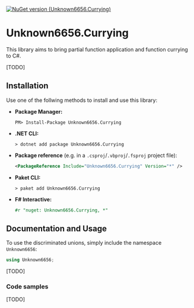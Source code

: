 [![NuGet version (Unknown6656.Currying)](https://img.shields.io/nuget/v/Unknown6656.Currying.svg?style=flat-square)](https://www.nuget.org/packages/Unknown6656.Currying/)

# Unknown6656.Currying

This library aims to bring partial function application and function currying to C#.<br/>


[TODO]


## Installation

Use one of the follwing methods to install and use this library:

- **Package Manager:**

    ```batch
    PM> Install-Package Unknown6656.Currying
    ```

- **.NET CLI:**

    ```batch
    > dotnet add package Unknown6656.Currying
    ```

- **Package reference** (e.g. in a `.csproj`/`.vbproj`/`.fsproj` project file):

    ```xml
    <PackageReference Include="Unknown6656.Currying" Version="*" />
    ```

- **Paket CLI:**

    ```batch
    > paket add Unknown6656.Currying
    ```

- **F# Interactive:**

    ```fsharp
    #r "nuget: Unknown6656.Currying, *"
    ```

## Documentation and Usage

To use the discriminated unions, simply include the namespace `Unknown6656`:

```csharp
using Unknown6656;
```


[TODO]



### Code samples

[TODO]
